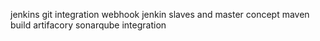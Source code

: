 jenkins
git integration
webhook
jenkin slaves and master concept
maven build
artifacory
sonarqube integration

